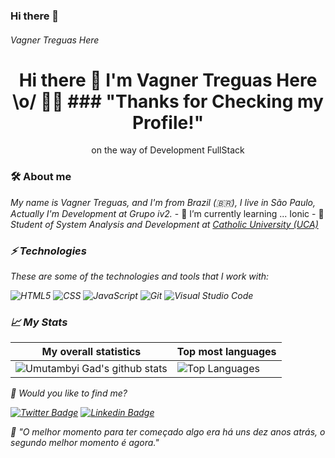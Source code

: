 ### Hi there 👋
###### Vagner Treguas Here 



<h1 align='center'>
  Hi there 👋 I'm Vagner Treguas Here \o/ 👨‍💻
  ### "Thanks for Checking my Profile!" 
</h1>



<p align='center'>
  on the way of Development FullStack
</p>

### 🛠 About me
<p>
  <em>
   My name is Vagner Treguas, and I'm from Brazil (🇧🇷), I live in São Paulo, Actually I'm Development at Grupo iv2.
  </em>
   - 🌱 I’m currently learning ... Ionic 
   - 🚀 <em>Student of System Analysis and Development at <a href="https://www.uca.edu.br">Catholic University (UCA)</a>
</p>


### ⚡ Technologies

These are some of the technologies and tools that I work with:

  ![HTML5](https://img.shields.io/badge/-HTML5-333333?style=flat&logo=HTML5)
  ![CSS](https://img.shields.io/badge/-CSS-333333?style=flat&logo=CSS3&logoColor=1572B6)
  ![JavaScript](https://img.shields.io/badge/-JavaScript-333333?style=flat&logo=javascript)
  ![Git](https://img.shields.io/badge/-Git-333333?style=flat&logo=git)
  ![Visual Studio Code](https://img.shields.io/badge/-Visual%20Studio%20Code-333333?style=flat&logo=visual-studio-code&logoColor=007ACC)


### 📈 My Stats
|My overall statistics|Top most languages |
|------------------|-------------|
|![Umutambyi Gad's github stats](https://github-readme-stats.vercel.app/api?username=Treguas&show_icons=true&hide_border=true&count_private=true&theme=tokyonight)|![Top Languages](https://github-readme-stats.vercel.app/api/top-langs/?username=Treguas&langs_count=10&count_private=true&hide_border=true&theme=tokyonight&layout=compact)|

💬 Would you like to find me?

[![Twitter Badge](https://img.shields.io/badge/-Twitter-1ca0f1?style=flat-square&labelColor=1ca0f1&logo=twitter&logoColor=white&link=https://twitter.com/vtreguas)](https://twitter.com/vtreguas)
[![Linkedin Badge](https://img.shields.io/badge/-LinkedIn-blue?style=flat-square&logo=Linkedin&logoColor=white&link=https://www.linkedin.com/in/vagnertreguas)](https://www.linkedin.com/in/vagnertreguas)

:brain: <a name="id4"></a>*"O melhor momento para ter começado algo era há uns dez anos atrás, o segundo melhor momento é agora."*

<!--
**Treguas/Treguas** is a ✨ _special_ ✨ repository because its `README.md` (this file) appears on your GitHub profile.

Here are some ideas to get you started:

- 🔭 I’m currently working on ...
- 🌱 I’m currently learning ...
- 👯 I’m looking to collaborate on ...
- 🤔 I’m looking for help with ...
- 💬 Ask me about ...
- 📫 How to reach me: ...
- 😄 Pronouns: ...
- ⚡ Fun fact: ...

https://github.com/palloi/responsive-header-only-css/tree/master/assets
-->
